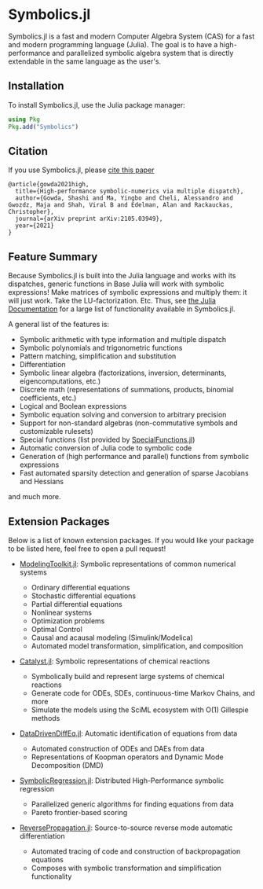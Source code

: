 # Symbolics.jl

Symbolics.jl is a fast and modern Computer Algebra System (CAS) for a fast and modern
programming language (Julia). The goal is to have a high-performance and parallelized
symbolic algebra system that is directly extendable in the same language as the user's.

## Installation

To install Symbolics.jl, use the Julia package manager:

```julia
using Pkg
Pkg.add("Symbolics")
```

## Citation

If you use Symbolics.jl, please [cite this paper](https://arxiv.org/abs/2105.03949)

```
@article{gowda2021high,
  title={High-performance symbolic-numerics via multiple dispatch},
  author={Gowda, Shashi and Ma, Yingbo and Cheli, Alessandro and Gwozdz, Maja and Shah, Viral B and Edelman, Alan and Rackauckas, Christopher},
  journal={arXiv preprint arXiv:2105.03949},
  year={2021}
}
```

## Feature Summary

Because Symbolics.jl is built into the Julia language and works
with its dispatches, generic functions in Base Julia will work with symbolic
expressions! Make matrices of symbolic expressions and multiply them: it will
just work. Take the LU-factorization. Etc. Thus, see
[the Julia Documentation](https://docs.julialang.org/en/v1/) for a large list
of functionality available in Symbolics.jl.

A general list of the features is:

  - Symbolic arithmetic with type information and multiple dispatch
  - Symbolic polynomials and trigonometric functions
  - Pattern matching, simplification and substitution
  - Differentiation
  - Symbolic linear algebra (factorizations, inversion, determinants, eigencomputations, etc.)
  - Discrete math (representations of summations, products, binomial coefficients, etc.)
  - Logical and Boolean expressions
  - Symbolic equation solving and conversion to arbitrary precision
  - Support for non-standard algebras (non-commutative symbols and customizable rulesets)
  - Special functions (list provided by [SpecialFunctions.jl](https://github.com/JuliaMath/SpecialFunctions.jl))
  - Automatic conversion of Julia code to symbolic code
  - Generation of (high performance and parallel) functions from symbolic expressions
  - Fast automated sparsity detection and generation of sparse Jacobians and Hessians

and much more.

## Extension Packages

Below is a list of known extension packages. If you would like your package
to be listed here, feel free to open a pull request!

  - [ModelingToolkit.jl](https://github.com/SciML/ModelingToolkit.jl): Symbolic representations of common numerical systems
    
      + Ordinary differential equations
      + Stochastic differential equations
      + Partial differential equations
      + Nonlinear systems
      + Optimization problems
      + Optimal Control
      + Causal and acausal modeling (Simulink/Modelica)
      + Automated model transformation, simplification, and composition

  - [Catalyst.jl](https://github.com/SciML/Catalyst.jl): Symbolic representations of chemical reactions
    
      + Symbolically build and represent large systems of chemical reactions
      + Generate code for ODEs, SDEs, continuous-time Markov Chains, and more
      + Simulate the models using the SciML ecosystem with O(1) Gillespie methods
  - [DataDrivenDiffEq.jl](https://github.com/SciML/DataDrivenDiffEq.jl): Automatic identification of equations from data
    
      + Automated construction of ODEs and DAEs from data
      + Representations of Koopman operators and Dynamic Mode Decomposition (DMD)
  - [SymbolicRegression.jl](https://github.com/MilesCranmer/SymbolicRegression.jl): Distributed High-Performance symbolic regression
    
      + Parallelized generic algorithms for finding equations from data
      + Pareto frontier-based scoring
  - [ReversePropagation.jl](https://github.com/dpsanders/ReversePropagation.jl): Source-to-source reverse mode automatic differentiation
    
      + Automated tracing of code and construction of backpropagation equations
      + Composes with symbolic transformation and simplification functionality
